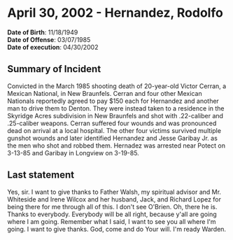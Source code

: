 # April 30, 2002 - Hernandez, Rodolfo

**Date of Birth**: 11/18/1949<br/>
**Date of Offense**: 03/07/1985<br/>
**Date of execution**: 04/30/2002<br/>

## Summary of Incident
Convicted in the March 1985 shooting death of 20-year-old Victor Cerran, a Mexican National, in New Braunfels. Cerran and four other Mexican Nationals reportedly agreed to pay $150 each for Hernandez and another man to drive them to Denton. They were instead taken to a residence in the Skyridge Acres subdivision in New Braunfels and shot with .22-caliber and .25-caliber weapons. Cerran suffered four wounds and was pronounced dead on arrival at a local hospital. The other four victims survived multiple gunshot wounds and later identified Hernandez and Jesse Garibay Jr. as the men who shot and robbed them. Hernadez was arrested near Potect on 3-13-85 and Garibay in Longview on 3-19-85.

## Last statement
Yes, sir. I want to give thanks to Father Walsh, my spiritual advisor and Mr. Whiteside and Irene Wilcox and her husband, Jack, and Richard Lopez for being there for me through all of this. I don't see O'Brien. Oh, there he is. Thanks to everybody. Everybody will be all right, because y'all are going where I am going. Remember what I said, I want to see you all where I'm going. I want to give thanks. God, come and do Your will. I'm ready Warden.